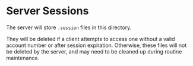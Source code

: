 # Server Sessions

The server will store `.session` files in this directory.

They will be deleted if a client attempts to access one without a valid account number or after session expiration.
Otherwise, these files will not be deleted by the server, and may need to be cleaned up during routine maintenance.
